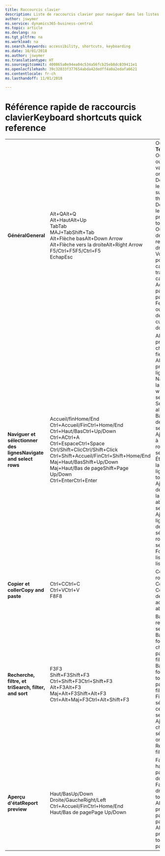 ```yaml
---
title: Raccourcis clavier
description: Liste de raccourcis clavier pour naviguer dans les listes.
author: jswymer
ms.service: dynamics365-business-central
ms.topic: article
ms.devlang: na
ms.tgt_pltfrm: na
ms.workload: na
ms.search.keywords: accessibility, shortcuts, keyboarding
ms.date: 10/01/2018
ms.author: jswymer
ms.translationtype: HT
ms.sourcegitcommit: 400865a0e94ea04c534a56fcb25eb8dc039411e1
ms.openlocfilehash: 39c32033f377654abda42dedff4a0a2edafa6621
ms.contentlocale: fr-ch
ms.lasthandoff: 11/01/2018

---
```


# <a name="keyboard-shortcuts-quick-reference"></a><span data-ttu-id="e8ab9-103">Référence rapide de raccourcis clavier</span><span class="sxs-lookup"><span data-stu-id="e8ab9-103">Keyboard shortcuts quick reference</span></span>

||||  
|----------------|-----------|----------------| 
|<span data-ttu-id="e8ab9-104">**Général**</span><span class="sxs-lookup"><span data-stu-id="e8ab9-104">**General**</span></span>|<span data-ttu-id="e8ab9-105">Alt+Q</span><span class="sxs-lookup"><span data-stu-id="e8ab9-105">Alt+Q</span></span><br /><span data-ttu-id="e8ab9-106">Alt+Haut</span><span class="sxs-lookup"><span data-stu-id="e8ab9-106">Alt+Up</span></span><br /><span data-ttu-id="e8ab9-107">Tab</span><span class="sxs-lookup"><span data-stu-id="e8ab9-107">Tab</span></span><br /><span data-ttu-id="e8ab9-108">MAJ+Tab</span><span class="sxs-lookup"><span data-stu-id="e8ab9-108">Shift+Tab</span></span><br /><span data-ttu-id="e8ab9-109">Alt+Flèche bas</span><span class="sxs-lookup"><span data-stu-id="e8ab9-109">Alt+Down Arrow</span></span><br /><span data-ttu-id="e8ab9-110">Alt+Flèche vers la droite</span><span class="sxs-lookup"><span data-stu-id="e8ab9-110">Alt+Right Arrow</span></span><br /><span data-ttu-id="e8ab9-111">F5/Ctrl+F5</span><span class="sxs-lookup"><span data-stu-id="e8ab9-111">F5/Ctrl+F5</span></span><br /><span data-ttu-id="e8ab9-112">Echap</span><span class="sxs-lookup"><span data-stu-id="e8ab9-112">Esc</span></span>|<span data-ttu-id="e8ab9-113">Ouvrir **Dites-moi**</span><span class="sxs-lookup"><span data-stu-id="e8ab9-113">Open **Tell me**</span></span><br /><span data-ttu-id="e8ab9-114">Ouvrir une info-bulle ou une erreur de validation</span><span class="sxs-lookup"><span data-stu-id="e8ab9-114">Open tooltip or validation error</span></span><br /><span data-ttu-id="e8ab9-115">Déplacer le focus sur le contrôle suivant</span><span class="sxs-lookup"><span data-stu-id="e8ab9-115">Move focus to the next control</span></span><br /><span data-ttu-id="e8ab9-116">Déplacer le focus sur le contrôle précédent</span><span class="sxs-lookup"><span data-stu-id="e8ab9-116">Move focus to the previous control</span></span><br /><span data-ttu-id="e8ab9-117">Ouvrir un menu déroulant ou une recherche</span><span class="sxs-lookup"><span data-stu-id="e8ab9-117">Open a drop-down or look up</span></span><br /><span data-ttu-id="e8ab9-118">Voir les transactions pour la valeur calculée</span><span class="sxs-lookup"><span data-stu-id="e8ab9-118">See the transactions for calculated value</span></span><br /><span data-ttu-id="e8ab9-119">Actualiser/recharger la page</span><span class="sxs-lookup"><span data-stu-id="e8ab9-119">Refresh/reload page</span></span><br /><span data-ttu-id="e8ab9-120">Fermer la page actuelle ou la liste déroulante.</span><span class="sxs-lookup"><span data-stu-id="e8ab9-120">Close the current page or drop-down.</span></span>|
|<span data-ttu-id="e8ab9-121">**Naviguer et sélectionner des lignes**</span><span class="sxs-lookup"><span data-stu-id="e8ab9-121">**Navigate and select rows**</span></span>| <span data-ttu-id="e8ab9-122">Accueil/fin</span><span class="sxs-lookup"><span data-stu-id="e8ab9-122">Home/End</span></span><br /><span data-ttu-id="e8ab9-123">Ctrl+Accueil/Fin</span><span class="sxs-lookup"><span data-stu-id="e8ab9-123">Ctrl+Home/End</span></span> <br /><span data-ttu-id="e8ab9-124">Ctrl+Haut/Bas</span><span class="sxs-lookup"><span data-stu-id="e8ab9-124">Ctrl+Up/Down</span></span><br /><span data-ttu-id="e8ab9-125">Ctrl+A</span><span class="sxs-lookup"><span data-stu-id="e8ab9-125">Ctrl+A</span></span> <br /><span data-ttu-id="e8ab9-126">Ctrl+Espace</span><span class="sxs-lookup"><span data-stu-id="e8ab9-126">Ctrl+Space</span></span><br /><span data-ttu-id="e8ab9-127">Ctrl/Shift+Clic</span><span class="sxs-lookup"><span data-stu-id="e8ab9-127">Ctrl/Shift+Click</span></span><br /><span data-ttu-id="e8ab9-128">Ctrl+Shift+Accueil/Fin</span><span class="sxs-lookup"><span data-stu-id="e8ab9-128">Ctrl+Shift+Home/End</span></span><br /><span data-ttu-id="e8ab9-129">Maj+Haut/Bas</span><span class="sxs-lookup"><span data-stu-id="e8ab9-129">Shift+Up/Down</span></span><br /><span data-ttu-id="e8ab9-130">Maj+Haut/Bas de page</span><span class="sxs-lookup"><span data-stu-id="e8ab9-130">Shift+Page Up/Down</span></span><br /><span data-ttu-id="e8ab9-131">Ctrl+Enter</span><span class="sxs-lookup"><span data-stu-id="e8ab9-131">Ctrl+Enter</span></span>| <span data-ttu-id="e8ab9-132">Aller au premier/dernier champ</span><span class="sxs-lookup"><span data-stu-id="e8ab9-132">Go to first/last field</span></span><br /><span data-ttu-id="e8ab9-133">Aller à la première/dernière ligne</span><span class="sxs-lookup"><span data-stu-id="e8ab9-133">Go to first/last row</span></span><br /><span data-ttu-id="e8ab9-134">Naviguer sans perdre la sélection</span><span class="sxs-lookup"><span data-stu-id="e8ab9-134">Navigate without losing selection</span></span><br /><span data-ttu-id="e8ab9-135">Sélectionner tout</span><span class="sxs-lookup"><span data-stu-id="e8ab9-135">Select all</span></span><br /><span data-ttu-id="e8ab9-136">Basculer la sélection de ligne</span><span class="sxs-lookup"><span data-stu-id="e8ab9-136">Toggle row selection</span></span><br /> <span data-ttu-id="e8ab9-137">Ajoutez la ou les lignes à la sélection</span><span class="sxs-lookup"><span data-stu-id="e8ab9-137">Add the row/rows to the selection</span></span><br /><span data-ttu-id="e8ab9-138">Étendre la sélection à la première/dernière ligne</span><span class="sxs-lookup"><span data-stu-id="e8ab9-138">Extend selection to first/last row</span></span><br /><span data-ttu-id="e8ab9-139">Ajouter une ligne au-dessus/au dessous de la sélection</span><span class="sxs-lookup"><span data-stu-id="e8ab9-139">Add row above/below to selection</span></span><br /><span data-ttu-id="e8ab9-140">Ajouter toutes les lignes visibles au-dessus/dessous de la sélection</span><span class="sxs-lookup"><span data-stu-id="e8ab9-140">Add all visible rows above/below to selection</span></span><br /><span data-ttu-id="e8ab9-141">Focus hors de la liste</span><span class="sxs-lookup"><span data-stu-id="e8ab9-141">Focus out of the list</span></span>|
|<span data-ttu-id="e8ab9-142">**Copier et coller**</span><span class="sxs-lookup"><span data-stu-id="e8ab9-142">**Copy and paste**</span></span>|<span data-ttu-id="e8ab9-143">Ctrl+C</span><span class="sxs-lookup"><span data-stu-id="e8ab9-143">Ctrl+C</span></span><br /><span data-ttu-id="e8ab9-144">Ctrl+V</span><span class="sxs-lookup"><span data-stu-id="e8ab9-144">Ctrl+V</span></span><br /><span data-ttu-id="e8ab9-145">F8</span><span class="sxs-lookup"><span data-stu-id="e8ab9-145">F8</span></span>|<span data-ttu-id="e8ab9-146">Copier les lignes</span><span class="sxs-lookup"><span data-stu-id="e8ab9-146">Copy rows</span></span><br /><span data-ttu-id="e8ab9-147">Coller lignes</span><span class="sxs-lookup"><span data-stu-id="e8ab9-147">Paste rows</span></span><br /><span data-ttu-id="e8ab9-148">Copier le champ au-dessus dans la ligne actuelle</span><span class="sxs-lookup"><span data-stu-id="e8ab9-148">Copy field above into current row</span></span>|
|<span data-ttu-id="e8ab9-149">**Recherche, filtre, et tri**</span><span class="sxs-lookup"><span data-stu-id="e8ab9-149">**Search, filter, and sort**</span></span>|<span data-ttu-id="e8ab9-150">F3</span><span class="sxs-lookup"><span data-stu-id="e8ab9-150">F3</span></span><br /><span data-ttu-id="e8ab9-151">Shift+F3</span><span class="sxs-lookup"><span data-stu-id="e8ab9-151">Shift+F3</span></span><br /><span data-ttu-id="e8ab9-152">Ctrl+Shift+F3</span><span class="sxs-lookup"><span data-stu-id="e8ab9-152">Ctrl+Shift+F3</span></span><br /><span data-ttu-id="e8ab9-153">Alt+F3</span><span class="sxs-lookup"><span data-stu-id="e8ab9-153">Alt+F3</span></span><br /><span data-ttu-id="e8ab9-154">Maj+Alt+F3</span><span class="sxs-lookup"><span data-stu-id="e8ab9-154">Shift+Alt+F3</span></span><br /><span data-ttu-id="e8ab9-155">Ctrl+Alt+Maj+F3</span><span class="sxs-lookup"><span data-stu-id="e8ab9-155">Ctrl+Alt+Shift+F3</span></span>|<span data-ttu-id="e8ab9-156">Basculer la recherche</span><span class="sxs-lookup"><span data-stu-id="e8ab9-156">Toggle search</span></span><br /><span data-ttu-id="e8ab9-157">Basculer le volet Filtre ; focus sur les filtres de champ</span><span class="sxs-lookup"><span data-stu-id="e8ab9-157">Toggle filter pane; focus on field filters</span></span><br /><span data-ttu-id="e8ab9-158">Basculer le volet Filtre ; focus sur les filtres de totaux</span><span class="sxs-lookup"><span data-stu-id="e8ab9-158">Toggle filter pane; focus on totals filters</span></span><br /><span data-ttu-id="e8ab9-159">Filtrer la valeur sélectionnée de cellules</span><span class="sxs-lookup"><span data-stu-id="e8ab9-159">Filter on selected cell value</span></span><br /><span data-ttu-id="e8ab9-160">Ajouter un filtre au champ sélectionnée</span><span class="sxs-lookup"><span data-stu-id="e8ab9-160">Add filter on selected field</span></span><br /><span data-ttu-id="e8ab9-161">Réinitialiser les filtres</span><span class="sxs-lookup"><span data-stu-id="e8ab9-161">Reset filters</span></span>|
|<span data-ttu-id="e8ab9-162">**Aperçu d'état**</span><span class="sxs-lookup"><span data-stu-id="e8ab9-162">**Report preview**</span></span>|<span data-ttu-id="e8ab9-163">Haut/Bas</span><span class="sxs-lookup"><span data-stu-id="e8ab9-163">Up/Down</span></span><br /><span data-ttu-id="e8ab9-164">Droite/Gauche</span><span class="sxs-lookup"><span data-stu-id="e8ab9-164">Right/Left</span></span><br /><span data-ttu-id="e8ab9-165">Ctrl+Accueil/Fin</span><span class="sxs-lookup"><span data-stu-id="e8ab9-165">Ctrl+Home/End</span></span><br /><span data-ttu-id="e8ab9-166">Haut/Bas de page</span><span class="sxs-lookup"><span data-stu-id="e8ab9-166">Page Up/Down</span></span>|<span data-ttu-id="e8ab9-167">Faire défiler vers le haut et le bas de la page</span><span class="sxs-lookup"><span data-stu-id="e8ab9-167">Scroll up and down the page</span></span><br /><span data-ttu-id="e8ab9-168">Faire défiler vers la droite/la gauche</span><span class="sxs-lookup"><span data-stu-id="e8ab9-168">Scroll to the right/left</span></span> <br /><span data-ttu-id="e8ab9-169">Aller à la première/dernière page</span><span class="sxs-lookup"><span data-stu-id="e8ab9-169">Go to the first/last page</span></span><br /><span data-ttu-id="e8ab9-170">Aller à la page précédente/suivante</span><span class="sxs-lookup"><span data-stu-id="e8ab9-170">Go to the previous/next page</span></span>|

